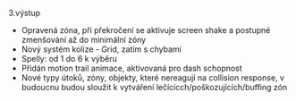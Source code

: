 3.výstup 
-  Opravená zóna, při překročení se aktivuje screen shake a postupné zmenšování  až do minimální zóny
-  Nový systém kolize - Grid, zatím s chybami
-  Spelly: od 1 do 6 k výběru
-  Přidán motion trail animace, aktivovaná pro dash schopnost 
-  Nové typy útoků, zóny, objekty, které nereagují na collision response, 
   v budoucnu budou sloužit k vytváření lečícícch/poškozujících/buffing zón

